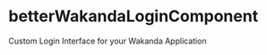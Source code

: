 betterWakandaLoginComponent
===========================

Custom Login Interface for your Wakanda Application